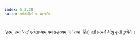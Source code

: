 ```yaml
---
index: 5.3.20
sutra: तयोर्दार्हिलौ च च्छन्दसि

---
```

'इदम्' तथा 'तद्' एत्येताभ्याम्  यथासङ्ख्यम् 'दा' तथा 'र्हिल्' एतौ प्रत्ययौ वेदेषु कृतौ दृश्येते । 